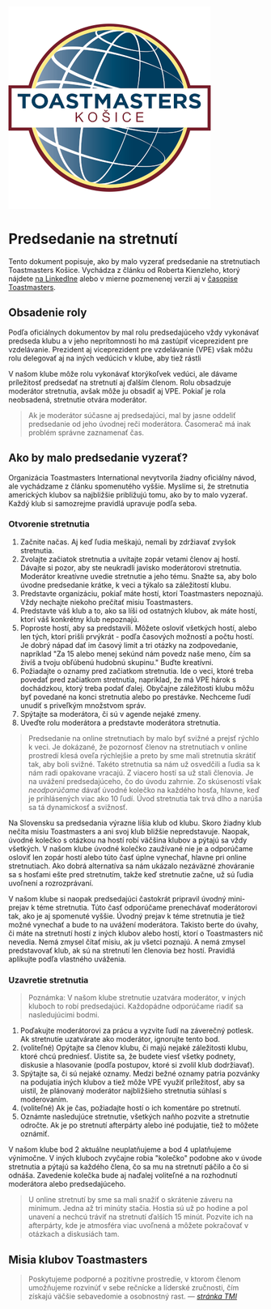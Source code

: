 ![alt text][logo]

# Predsedanie na stretnutí

Tento dokument popisuje, ako by malo vyzerať predsedanie na stretnutiach Toastmasters Košice. Vychádza z článku od Roberta Kienzleho, ktorý nájdete [na LinkedIne][article-linkedin] alebo v mierne pozmenenej verzii aj v [časopise Toastmasters][article-tmi].

## Obsadenie roly
Podľa oficiálnych dokumentov by mal rolu predsedajúceho vždy vykonávať predseda klubu a v jeho neprítomnosti ho má zastúpiť viceprezident pre vzdelávanie. Prezident aj viceprezident pre vzdelávanie (VPE) však môžu rolu delegovať aj na iných vedúcich v klube, aby tiež rástli

V našom klube môže rolu vykonávať ktorýkoľvek vedúci, ale dávame príležitosť predsedať na stretnutí aj ďalším členom. Rolu obsadzuje moderátor stretnutia, avšak môže ju obsadiť aj VPE. Pokiaľ je rola neobsadená, stretnutie otvára moderátor.

> Ak je moderátor súčasne aj predsedajúci, mal by jasne oddeliť predsedanie od jeho úvodnej reči moderátora. Časomerač má inak problém správne zaznamenať čas.

## Ako by malo predsedanie vyzerať?
Organizácia Toastmasters International nevytvorila žiadny oficiálny návod, ale vychádzame z článku spomenutého vyššie. Myslíme si, že stretnutia amerických klubov sa najbližšie približujú tomu, ako by to malo vyzerať. Každý klub si samozrejme pravidlá upravuje podľa seba.

### Otvorenie stretnutia
1. Začnite načas. Aj keď ľudia meškajú, nemali by zdržiavať zvyšok stretnutia.
2. Zvolajte začiatok stretnutia a uvítajte zopár vetami členov aj hostí. Dávajte si pozor, aby ste neukradli javisko moderátorovi stretnutia. Moderátor kreatívne uvedie stretnutie a jeho tému. Snažte sa, aby bolo úvodne predsedanie krátke, k veci a týkalo sa záležitostí klubu.
3. Predstavte organizáciu, pokiaľ máte hostí, ktorí Toastmasters nepoznajú. Vždy nechajte niekoho prečítať misiu Toastmasters.
4. Predstavte váš klub a to, ako sa líši od ostatných klubov, ak máte hostí, ktorí váš konkrétny klub nepoznajú.
5. Poproste hostí, aby sa predstavili. Môžete osloviť všetkých hostí, alebo len tých, ktorí prišli prvýkrát - podľa časových možností a počtu hostí. Je dobrý nápad dať im časový limit a tri otázky na zodpovedanie, napríklad "Za 15 alebo menej sekúnd nám povedz naše meno, čím sa živíš a tvoju obľúbenú hudobnú skupinu." Buďte kreatívni.
6. Požiadajte o oznamy pred začiatkom stretnutia. Ide o veci, ktoré treba povedať pred začiatkom stretnutia, napríklad, že má VPE hárok s dochádzkou, ktorý treba podať ďalej. Obyčajne záležitosti klubu môžu byť povedané na konci stretnutia alebo po prestávke. Nechceme ľudí unudiť s priveľkým množstvom správ.
7. Spýtajte sa moderátora, či sú v agende nejaké zmeny.
8. Uveďte rolu moderátora a predstavte moderátora stretnutia.

> Predsedanie na online stretnutiach by malo byť svižné a prejsť rýchlo k veci. Je dokázané, že pozornosť členov na stretnutiach v online prostredí klesá oveľa rýchlejšie a preto by sme mali stretnutia skrátiť tak, aby boli svižné. Takéto stretnutia sa nám už osvedčili a ľudia sa k nám radi opakovane vracajú. Z viacero hostí sa už stali členovia. Je na uvážení predsedajúceho, čo do úvodu zahrnie. Zo skúseností však *neodporúčame* dávať úvodné kolečko na každého hosťa, hlavne, keď je prihlásených viac ako 10 ľudí. Úvod stretnutia tak trvá dlho a narúša sa tá dynamickosť a svižnosť.

Na Slovensku sa predsedania výrazne líšia klub od klubu. Skoro žiadny klub nečíta misiu Toastmasters a ani svoj klub bližšie nepredstavuje. Naopak, úvodné kolečko s otázkou na hostí robí väčšina klubov a pýtajú sa vždy všetkých. V našom klube úvodné kolečko zaužívané nie je a odporúčame osloviť len zopár hostí alebo túto časť úplne vynechať, hlavne pri online stretnutiach. Ako dobrá alternatíva sa nám ukázalo nezáväzné zhováranie sa s hosťami ešte pred stretnutím, takže keď stretnutie začne, už sú ľudia uvoľnení a rozrozprávaní.

V našom klube si naopak predsedajúci častokrát pripravil úvodný mini-prejav k téme stretnutia. Túto časť odporúčame prenechávať moderátorovi tak, ako je aj spomenuté vyššie. Úvodný prejav k téme stretnutia je tiež možné vynechať a bude to na uvážení moderátora. Takisto berte do úvahy, či máte na stretnutí hostí z iných klubov alebo hostí, ktorí o Toastmasters nič nevedia. Nemá zmysel čítať misiu, ak ju všetci poznajú. A nemá zmysel predstavovať klub, ak sú na stretnutí len členovia bez hostí. Pravidlá aplikujte podľa vlastného uváženia.

### Uzavretie stretnutia
> Poznámka: V našom klube stretnutie uzatvára moderátor, v iných kluboch to robí predsedajúci. Každopádne odporúčame riadiť sa nasledujúcimi bodmi.
1. Poďakujte moderátorovi za prácu a vyzvite ľudí na záverečný potlesk. Ak stretnutie uzatvárate ako moderátor, ignorujte tento bod.
2. (voliteľné) Opýtajte sa členov klubu, či majú nejaké záležitosti klubu, ktoré chcú predniesť. Uistite sa, že budete viesť všetky podnety, diskusie a hlasovanie (podľa postupov, ktoré si zvolil klub dodržiavať).
3. Spýtajte sa, či sú nejaké oznamy. Medzi bežné oznamy patria pozvánky na podujatia iných klubov a tiež môže VPE využiť príležitosť, aby sa uistil, že plánovaný moderátor najbližšieho stretnutia súhlasí s moderovaním.
4. (voliteľné) Ak je čas, požiadajte hostí o ich komentáre po stretnutí.
5. Oznámte nasledujúce stretnutie, všetkých naňho pozvite a stretnutie odročte. Ak je po stretnutí afterpárty alebo iné podujatie, tiež to môžete oznámiť.

V našom klube bod 2 aktuálne neuplatňujeme a bod 4 uplatňujeme výnimočne. V iných kluboch zvyčajne robia "kolečko" podobne ako v úvode stretnutia a pýtajú sa každého člena, čo sa mu na stretnutí páčilo a čo si odnáša. Zavedenie kolečka bude aj naďalej voliteľné a na rozhodnutí moderátora alebo predsedajúceho.

> U online stretnutí by sme sa mali snažiť o skrátenie záveru na minimum. Jedna až tri minúty stačia. Hostia sú už po hodine a pol unavení a nechcú tráviť na stretnutí ďalších 15 minút. Pozvite ich na afterpárty, kde je atmosféra viac uvoľnená a môžete pokračovať v otázkach a diskusiách tam.

## Misia klubov Toastmasters
> Poskytujeme podporné a pozitívne prostredie, v ktorom členom umožňujeme rozvinúť v sebe rečnícke a líderské zručnosti, čím získajú väčšie sebavedomie a osobnostný rast.
> — <cite>[stránka TMI][toastmasters-mission]</cite>

[logo]: https://github.com/toastmasters-kosice/graficke-podklady/raw/master/Log%C3%A1/%C5%A0tandardn%C3%A9%20zmen%C5%A1en%C3%A9%20logo%20TMKE.png "Logo Toastmasters Košice"
[article-linkedin]: https://www.linkedin.com/pulse/when-you-chairperson-toastmasters-meeting-robert-kienzle/
[article-tmi]: https://www.toastmasters.org/Magazine/Magazine-Issues/2016/Nov2016/Role
[toastmasters-mission]: https://www.toastmasters.org/about/our-mission
